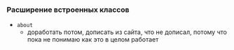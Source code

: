 ### Расширение встроенных классов

- `about`
    - доработать потом, дописать из сайта, что не дописал, потому что пока не понимаю как это в целом работает

